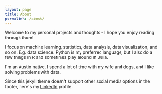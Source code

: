 ```yaml
---
layout: page
title: About
permalink: /about/
---
```


Welcome to my personal projects and thoughts - I hope you enjoy reading through them!

I focus on machine learning, statistics, data analysis, data visualization, and so on.  E.g. data science.  Python is my preferred language, but I also do a few things in R and sometimes play around in Julia.

I'm an Austin native, I spend a lot of time with my wife and dogs, and I like solving problems with data.

Since this jekyll theme doesn't support other social media options in the footer, here's my [LinkedIn](https://linkedin.com/in/macalusojeff) profile.

<!-- This is the base Jekyll theme. You can find out more info about customizing your Jekyll theme, as well as basic Jekyll usage documentation at [jekyllrb.com](http://jekyllrb.com/)

You can find the source code for the Jekyll new theme at:
{% include icon-github.html username="jekyll" %} /
[minima](https://github.com/jekyll/minima)

You can find the source code for Jekyll at
{% include icon-github.html username="jekyll" %} /
[jekyll](https://github.com/jekyll/jekyll)
 -->